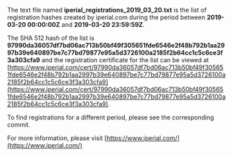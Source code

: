 The text file named **iperial_registrations_2019_03_20.txt** is the list of registration hashes created by iperial.com during the period between **2019-03-20 00:00:00Z** and **2019-03-20 23:59:59Z**.

The SHA 512 hash of the list is **97990da36057df7bd06ac713b50bf49f305651fde6546e2f48b792b1aa2997b39e640897be7c77bd79877e95a5d3726100a2185f2b64cc1c5c6ce3f3a303cfa9** and the registration certificate for the list can be viewed at [https://www.iperial.com/cert/97990da36057df7bd06ac713b50bf49f305651fde6546e2f48b792b1aa2997b39e640897be7c77bd79877e95a5d3726100a2185f2b64cc1c5c6ce3f3a303cfa9](https://www.iperial.com/cert/97990da36057df7bd06ac713b50bf49f305651fde6546e2f48b792b1aa2997b39e640897be7c77bd79877e95a5d3726100a2185f2b64cc1c5c6ce3f3a303cfa9).

To find registrations for a different period, please see the corresponding commit.

For more information, please visit [https://www.iperial.com/](https://www.iperial.com/)
